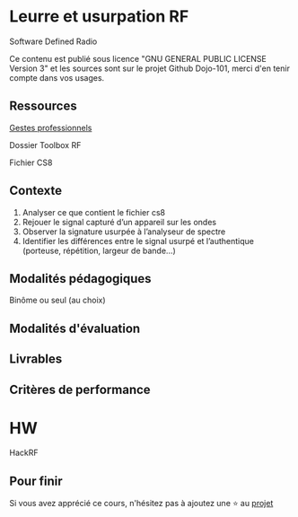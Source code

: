 # Leurre et usurpation RF

Software Defined Radio 

Ce contenu est publié sous licence "GNU GENERAL PUBLIC LICENSE Version 3" et les sources sont sur le projet Github Dojo-101, merci d'en tenir compte dans vos usages.


## Ressources


[Gestes professionnels](https://github.com/Aif4thah/Dojo-101)

Dossier Toolbox RF

Fichier CS8


## Contexte

1. Analyser ce que contient le fichier cs8
2. Rejouer le signal capturé d’un appareil sur les ondes
3. Observer la signature usurpée à l’analyseur de spectre
4. Identifier les différences entre le signal usurpé et l’authentique (porteuse, répétition, largeur de bande…)



## Modalités pédagogiques

Binôme ou seul (au choix)


## Modalités d'évaluation


## Livrables


## Critères de performance

# HW

HackRF

## Pour finir

Si vous avez apprécié ce cours, n'hésitez pas à ajoutez une ⭐ au [projet](https://github.com/Aif4thah/Dojo-101)